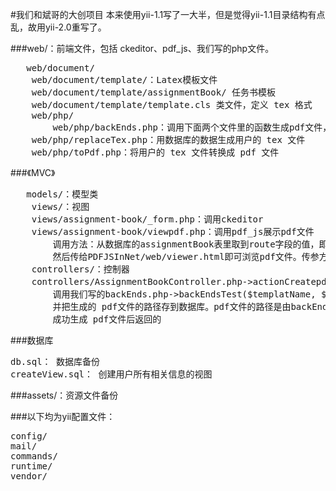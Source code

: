 #我们和斌哥的大创项目
本来使用yii-1.1写了一大半，但是觉得yii-1.1目录结构有点乱，故用yii-2.0重写了。
 
###web/：前端文件，包括 ckeditor、pdf_js、我们写的php文件。
<pre>	web/document/
	web/document/template/：Latex模板文件
	web/document/template/assignmentBook/ 任务书模板
	web/document/template/template.cls 类文件，定义 tex 格式
	web/php/
        web/php/backEnds.php：调用下面两个文件里的函数生成pdf文件，并返回pdf文件的相对于web/的路径
	web/php/replaceTex.php：用数据库的数据生成用户的 tex 文件
	web/php/toPdf.php：将用户的 tex 文件转换成 pdf 文件</pre>
 
###《MVC》
<pre>	models/：模型类
	views/：视图
	views/assignment-book/_form.php：调用ckeditor
	views/assignment-book/viewpdf.php：调用pdf_js展示pdf文件
		调用方法：从数据库的assignmentBook表里取到route字段的值，即对应pdf文件的相对于web/的路径
		然后传给PDFJSInNet/web/viewer.html即可浏览pdf文件。传参方法：.../viewer.html?file=pdf路径
	controllers/：控制器
	controllers/AssignmentBookController.php->actionCreatepdf()：
		调用我们写的backEnds.php->backEndsTest($templatName, $studentID)生成 .tex文件和 pdf文件。
		并把生成的 pdf文件的路径存到数据库。pdf文件的路径是由backEndsTest($templatName, $studentID)
		成功生成 pdf文件后返回的</pre>
 
###数据库
<pre>db.sql： 数据库备份
createView.sql： 创建用户所有相关信息的视图</pre>
 
###assets/：资源文件备份

###以下均为yii配置文件：
<pre>config/
mail/
commands/
runtime/
vendor/</pre>
